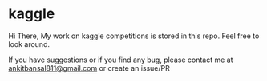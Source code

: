 # kaggle

Hi There, My work on kaggle competitions is stored in this repo. Feel free to look around.

If you have suggestions or if you find any bug, please contact me at ankitbansal811@gmail.com or create an issue/PR

